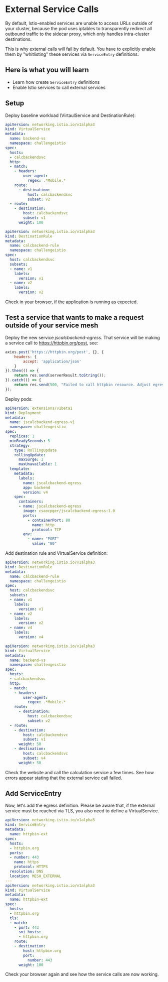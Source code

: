 # External Service Calls #

By default, Istio-enabled services are unable to access URLs outside of your cluster, because the pod uses iptables to transparently redirect all outbound traffic to the sidecar proxy, which only handles intra-cluster destinations.

This is why external calls will fail by default. You have to explicitly enable them by "whitlisting" these services via `ServiceEntry` definitions.

## Here is what you will learn ##

- Learn how create `ServiceEntry` definitions
- Enable Istio services to call external services

## Setup ##

Deploy baseline workload (VirtaulService and DestinationRule):

```yaml
apiVersion: networking.istio.io/v1alpha3
kind: VirtualService
metadata:
  name: backend-vs
  namespace: challengeistio
spec:
  hosts:
  - calcbackendsvc
  http:
  - match:
    - headers:
        user-agent:
          regex: .*Mobile.*
    route:
      - destination:
          host: calcbackendsvc
          subset: v2
  - route:
    - destination:
        host: calcbackendsvc
        subset: v1
      weight: 100
```

```yaml
apiVersion: networking.istio.io/v1alpha3
kind: DestinationRule
metadata:
  name: calcbackend-rule
  namespace: challengeistio
spec:
  host: calcbackendsvc
  subsets:
  - name: v1
    labels:
      version: v1
  - name: v2
    labels:
      version: v2
```

Check in your browser, if the application is running as expected.

## Test a service that wants to make a request outside of your service mesh ##

Deploy the new service *jscalcbackend-egress*. That service will be making a service call to https://httpbin.org/post, see:

```js
axios.post('https://httpbin.org/post', {}, {
    headers: {
        accept: 'application/json'
    }
}).then(() => {
    return res.send(serverResult.toString());
}).catch(() => {
    return res.send(500, "Failed to call httpbin resource. Adjust egress rules!");
});
```

Deploy pods:

```yaml
apiVersion: extensions/v1beta1
kind: Deployment
metadata:
  name: jscalcbackend-egress-v1
  namespace: challengeistio
spec:
  replicas: 1
  minReadySeconds: 5
  strategy:
    type: RollingUpdate
    rollingUpdate:
      maxSurge: 1
      maxUnavailable: 1
  template:
    metadata:
      labels:
        name: jscalcbackend-egress
        app: backend
        version: v4
    spec:
      containers:
      - name: jscalcbackend-egress
        image: csaocpger/jscalcbackend-egress:1.0
        ports:
          - containerPort: 80
            name: http
            protocol: TCP
        env: 
          - name: "PORT"
            value: "80"
```

Add destination rule and VirtualService definition:

```yaml
apiVersion: networking.istio.io/v1alpha3
kind: DestinationRule
metadata:
  name: calcbackend-rule
  namespace: challengeistio
spec:
  host: calcbackendsvc
  subsets:
  - name: v1
    labels:
      version: v1
  - name: v2
    labels:
      version: v2
  - name: v4
    labels:
      version: v4
```

```yaml
apiVersion: networking.istio.io/v1alpha3
kind: VirtualService
metadata:
  name: backend-vs
  namespace: challengeistio
spec:
  hosts:
  - calcbackendsvc
  http:
  - match:
    - headers:
        user-agent:
          regex: .*Mobile.*
    route:
      - destination:
          host: calcbackendsvc
          subset: v2
  - route:
    - destination:
        host: calcbackendsvc
        subset: v1
      weight: 50
    - destination:
        host: calcbackendsvc
        subset: v4
      weight: 50
```

Check the website and call the calculation service a few times. See how errors appear stating that the external service call failed.

## Add ServiceEntry ##

Now, let's add the egress definition. Please be aware that, if the external service must be reached via TLS, you also need to define a VirtualService.

```yaml
apiVersion: networking.istio.io/v1alpha3
kind: ServiceEntry
metadata:
  name: httpbin-ext
spec:
  hosts:
  - httpbin.org
  ports:
  - number: 443
    name: https
    protocol: HTTPS
  resolution: DNS
  location: MESH_EXTERNAL
---
apiVersion: networking.istio.io/v1alpha3
kind: VirtualService
metadata:
  name: httpbin-ext
spec:
  hosts:
  - httpbin.org
  tls:
  - match:
    - port: 443
      sni_hosts:
      - httpbin.org
    route:
    - destination:
        host: httpbin.org
        port:
          number: 443
      weight: 100
```

Check your browser again and see how the service calls are now working.